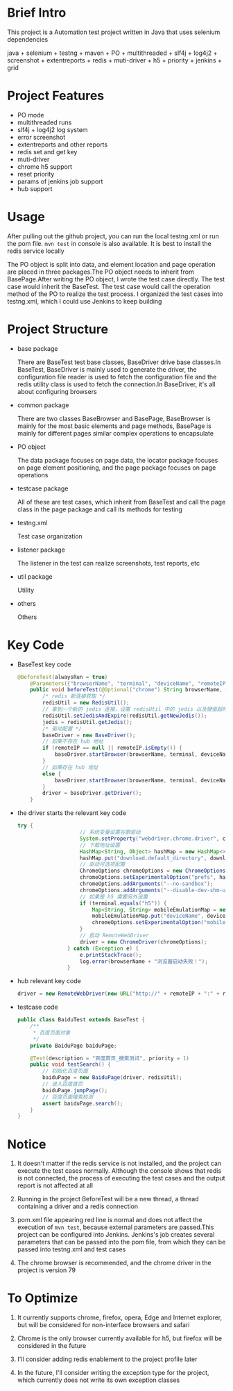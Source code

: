 
# Brief Intro

This project is a Automation test project written in Java that uses selenium dependencies

java + selenium + testng + maven + PO + multithreaded + slf4j + log4j2 + screenshot + extentreports + redis + muti-driver + h5 + priority + jenkins + grid

# Project Features

- PO mode
- multithreaded runs
- slf4j + log4j2 log system
- error screenshot
- extentreports and other reports
- redis set and get key
- muti-driver
- chrome h5 support
- reset priority
- params of jenkins job support 
- hub support

# Usage

After pulling out the github project, you can run the local testng.xml or run the pom file. `mvn test` in console is also available. It is best to install the redis service locally

The PO object is split into data, and element location and page operation are placed in three packages.The PO object needs to inherit from BasePage.After writing the PO object, I wrote the test case directly. The test case would inherit the BaseTest. The test case would call the operation method of the PO to realize the test process. I organized the test cases into testng.xml, which I could use Jenkins to keep building

# Project Structure
- base package

  There are BaseTest test base classes, BaseDriver drive base classes.In BaseTest, BaseDriver is mainly used to generate the driver, the configuration file reader is used to fetch the configuration file and the redis utility class is used to fetch the connection.In BaseDriver, it's all about configuring browsers

- common package

  There are two classes BaseBrowser and BasePage, BaseBrowser is mainly for the most basic elements and page methods, BasePage is mainly for different pages similar complex operations to encapsulate

- PO object

  The data package focuses on page data, the locator package focuses on page element positioning, and the page package focuses on page operations

- testcase package

  All of these are test cases, which inherit from BaseTest and call the page class in the page package and call its methods for testing

- testng.xml

  Test case organization

- listener package

  The listener in the test can realize screenshots, test reports, etc

- util package

  Utility

- others

  Others

# Key Code

- BaseTest key code

  ```java
  @BeforeTest(alwaysRun = true)
      @Parameters({"browserName", "terminal", "deviceName", "remoteIP", "remotePort", "browserVersion"})
      public void beforeTest(@Optional("chrome") String browserName, @Optional("pc") String terminal, @Optional("desktop") String deviceName, @Optional() String remoteIP, @Optional("4444") int remotePort, @Optional() String browserVersion) throws Exception {
          /* redis 新连接获取 */
          redisUtil = new RedisUtil();
          // 拿到一个新的 jedis 连接，设置 redisUtil 中的 jedis 以及键值超时时间
          redisUtil.setJedisAndExpire(redisUtil.getNewJedis());
          jedis = redisUtil.getJedis();
          /* 驱动配置 */
          baseDriver = new BaseDriver();
          // 如果不存在 hub 地址
          if (remoteIP == null || remoteIP.isEmpty()) {
              baseDriver.startBrowser(browserName, terminal, deviceName);
          }
          // 如果存在 hub 地址
          else {
              baseDriver.startBrowser(browserName, terminal, deviceName, remoteIP, remotePort, browserVersion);
          }
          driver = baseDriver.getDriver();
      }
  ```

- the driver starts the relevant key code

  ```java
  try {
                      // 系统变量设置谷歌驱动
                      System.setProperty("webdriver.chrome.driver", chromeDriverPath);
                      // 下载地址设置
                      HashMap<String, Object> hashMap = new HashMap<>();
                      hashMap.put("download.default_directory", downloadPath);
                      // 驱动可选项配置
                      ChromeOptions chromeOptions = new ChromeOptions();
                      chromeOptions.setExperimentalOption("prefs", hashMap);
                      chromeOptions.addArguments("--no-sandbox");
                      chromeOptions.addArguments("--disable-dev-shm-usage");
                      // 如果是 h5 需要另外设置
                      if (terminal.equals("h5")) {
                          Map<String, String> mobileEmulationMap = new HashMap<>();
                          mobileEmulationMap.put("deviceName", deviceName);
                          chromeOptions.setExperimentalOption("mobileEmulation", mobileEmulationMap);
                      }
                      // 启动 RemoteWebDriver
                      driver = new ChromeDriver(chromeOptions);
                  } catch (Exception e) {
                      e.printStackTrace();
                      log.error(browserName + "浏览器启动失败！");
                  }
  ```

- hub relevant key code

  ```java
  driver = new RemoteWebDriver(new URL("http://" + remoteIP + ":" + remotePort + "/wd/hub/"), chromeOptions);
  ```

- testcase code

  ```java
  public class BaiduTest extends BaseTest {
      /**
       * 百度页面对象
       */
      private BaiduPage baiduPage;
  
      @Test(description = "百度首页_搜索测试", priority = 1)
      public void testSearch() {
          // 初始化百度页面
          baiduPage = new BaiduPage(driver, redisUtil);
          // 进入百度首页
          baiduPage.jumpPage();
          // 百度页面搜索检测
          assert baiduPage.search();
      }
  }
  ```

# Notice

1. It doesn't matter if the redis service is not installed, and the project can execute the test cases normally. Although the console shows that redis is not connected, the process of executing the test cases and the output report is not affected at all

2. Running in the project BeforeTest will be a new thread, a thread containing a driver and a redis connection

3. pom.xml file appearing red line is normal and does not affect the execution of `mvn test`, because external parameters are passed.This project can be configured into Jenkins. Jenkins's job creates several parameters that can be passed into the pom file, from which they can be passed into testng.xml and test cases

4. The chrome browser is recommended, and the chrome driver in the project is version 79

# To Optimize

1. It currently supports chrome, firefox, opera, Edge and Internet explorer, but will be considered for non-interface browsers and safari

2. Chrome is the only browser currently available for h5, but firefox will be considered in the future

3. I'll consider adding redis enablement to the project profile later

4. In the future, I'll consider writing the exception type for the project, which currently does not write its own exception classes

